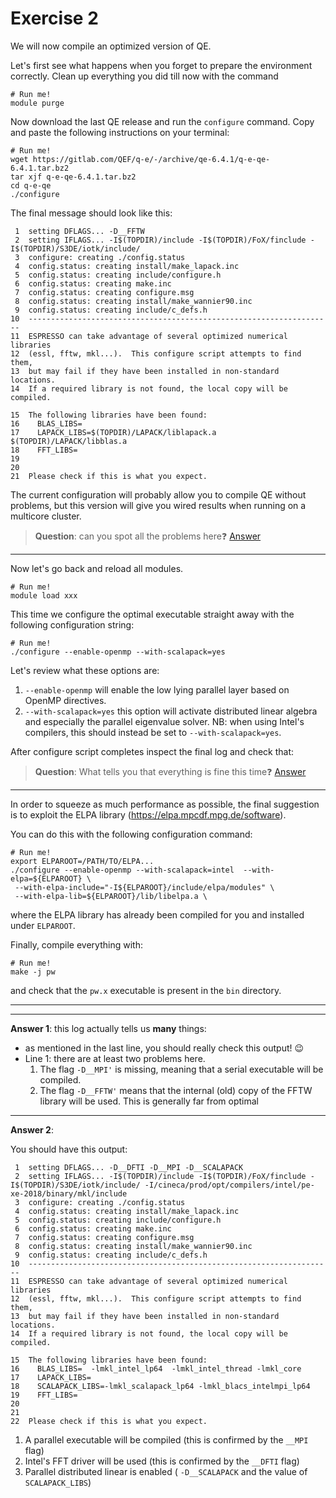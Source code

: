 # Exercise 2

We will now compile an optimized version of QE.

Let's first see what happens when you forget to prepare the environment correctly.
Clean up everything you did till now with the command

    # Run me!
    module purge

Now download the last QE release and run the `configure` command. 
Copy and paste the following instructions on your terminal:

    # Run me!
    wget https://gitlab.com/QEF/q-e/-/archive/qe-6.4.1/q-e-qe-6.4.1.tar.bz2
    tar xjf q-e-qe-6.4.1.tar.bz2
    cd q-e-qe
    ./configure




The final message should look like this:

     1	setting DFLAGS... -D__FFTW
     2	setting IFLAGS... -I$(TOPDIR)/include -I$(TOPDIR)/FoX/finclude -I$(TOPDIR)/S3DE/iotk/include/
     3	configure: creating ./config.status
     4	config.status: creating install/make_lapack.inc
     5	config.status: creating include/configure.h
     6	config.status: creating make.inc
     7	config.status: creating configure.msg
     8	config.status: creating install/make_wannier90.inc
     9	config.status: creating include/c_defs.h
    10	--------------------------------------------------------------------
    11	ESPRESSO can take advantage of several optimized numerical libraries
    12	(essl, fftw, mkl...).  This configure script attempts to find them,
    13	but may fail if they have been installed in non-standard locations.
    14	If a required library is not found, the local copy will be compiled.
       
    15	The following libraries have been found:
    16	  BLAS_LIBS=
    17	  LAPACK_LIBS=$(TOPDIR)/LAPACK/liblapack.a $(TOPDIR)/LAPACK/libblas.a
    18	  FFT_LIBS=
    19	  
    20	  
    21	Please check if this is what you expect.


The current configuration will probably allow you to compile QE without problems, 
but this version will give you wired results when running on a multicore cluster.

> **Question**: can you spot all the problems here❓ [Answer](#A1)

---

Now let's go back and reload all modules.

    # Run me!
    module load xxx

This time we configure the optimal executable straight away with the following configuration string:

    # Run me!
    ./configure --enable-openmp --with-scalapack=yes

Let's review what these options are:

1. `--enable-openmp` will enable the low lying parallel layer based on OpenMP directives.
2. `--with-scalapack=yes` this option will activate distributed linear algebra and especially the parallel eigenvalue solver. NB: when using Intel's compilers, this should instead be set to `--with-scalapack=yes`.

After configure script completes inspect the final log and check that:

> **Question**: What tells you that everything is fine this time❓ [Answer](#A2)

---

In order to squeeze as much performance as possible, the final 
suggestion is to exploit the ELPA library (https://elpa.mpcdf.mpg.de/software).

You can do this with the following configuration command:
 
 
    # Run me!
    export ELPAROOT=/PATH/TO/ELPA...
    ./configure --enable-openmp --with-scalapack=intel  --with-elpa=${ELPAROOT} \
     --with-elpa-include="-I${ELPAROOT}/include/elpa/modules" \
     --with-elpa-lib=${ELPAROOT}/lib/libelpa.a \

where the ELPA library has already been compiled for you and installed
under `ELPAROOT`.

Finally, compile everything with:

    # Run me!
    make -j pw

and check that the `pw.x` executable is present in the `bin` directory.

---

---

<a name="A1"></a> **Answer 1**: this log actually tells us **many** things:

*  as mentioned in the last line, you should really check this output! 😉
* Line 1: there are at least two problems here.
    1. The flag `-D__MPI'` is missing, meaning that a serial executable will be compiled.
    2. The flag `-D__FFTW'` means that the internal (old) copy of the  FFTW library will be used. This is generally far from optimal

---

<a name="A2"></a> **Answer 2**:

You should have this output:

     1	setting DFLAGS... -D__DFTI -D__MPI -D__SCALAPACK
     2	setting IFLAGS... -I$(TOPDIR)/include -I$(TOPDIR)/FoX/finclude -I$(TOPDIR)/S3DE/iotk/include/ -I/cineca/prod/opt/compilers/intel/pe-xe-2018/binary/mkl/include
     3	configure: creating ./config.status
     4	config.status: creating install/make_lapack.inc
     5	config.status: creating include/configure.h
     6	config.status: creating make.inc
     7	config.status: creating configure.msg
     8	config.status: creating install/make_wannier90.inc
     9	config.status: creating include/c_defs.h
    10	--------------------------------------------------------------------
    11	ESPRESSO can take advantage of several optimized numerical libraries
    12	(essl, fftw, mkl...).  This configure script attempts to find them,
    13	but may fail if they have been installed in non-standard locations.
    14	If a required library is not found, the local copy will be compiled.
       
    15	The following libraries have been found:
    16	  BLAS_LIBS=  -lmkl_intel_lp64  -lmkl_intel_thread -lmkl_core
    17	  LAPACK_LIBS=
    18	  SCALAPACK_LIBS=-lmkl_scalapack_lp64 -lmkl_blacs_intelmpi_lp64
    19	  FFT_LIBS=
    20	  
    21	  
    22	Please check if this is what you expect.

1. A parallel executable will be compiled (this is confirmed by the `__MPI` flag)
2. Intel's FFT driver will be used (this is confirmed by the `__DFTI` flag)
3. Parallel distributed linear is enabled ( `-D__SCALAPACK` and the value of `SCALAPACK_LIBS`)




